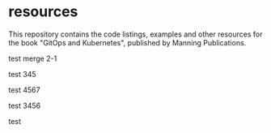# resources
This repository contains the code listings, examples and other resources for the book "GitOps and Kubernetes", published by Manning Publications.

test merge 2-1

test 345

test 4567

test 3456

test